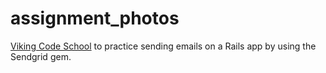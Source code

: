 assignment_photos
=================

[Viking Code School](www.vikingcodeschool.com) to practice sending emails on a Rails app by using the Sendgrid gem. 
